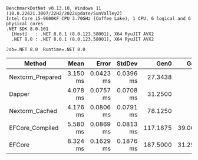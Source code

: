 ```

BenchmarkDotNet v0.13.10, Windows 11 (10.0.22621.3007/22H2/2022Update/SunValley2)
Intel Core i5-9600KF CPU 3.70GHz (Coffee Lake), 1 CPU, 6 logical and 6 physical cores
.NET SDK 8.0.101
  [Host]   : .NET 8.0.1 (8.0.123.58001), X64 RyuJIT AVX2
  .NET 8.0 : .NET 8.0.1 (8.0.123.58001), X64 RyuJIT AVX2

Job=.NET 8.0  Runtime=.NET 8.0  

```
| Method           | Mean     | Error     | StdDev    | Gen0     | Gen1    | Allocated |
|----------------- |---------:|----------:|----------:|---------:|--------:|----------:|
| Nextorm_Prepared | 3.150 ms | 0.0423 ms | 0.0396 ms |  27.3438 |       - | 128.91 KB |
| Dapper           | 4.078 ms | 0.0757 ms | 0.0708 ms |  31.2500 |       - |  146.1 KB |
| Nextorm_Cached   | 4.176 ms | 0.0806 ms | 0.0791 ms |  78.1250 |       - | 396.92 KB |
| EFCore_Compiled  | 5.580 ms | 0.0869 ms | 0.0813 ms | 117.1875 | 39.0625 |  546.1 KB |
| EFCore           | 8.324 ms | 0.1629 ms | 0.1876 ms | 187.5000 | 31.2500 | 904.77 KB |
